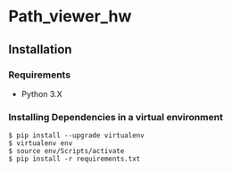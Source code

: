 # Path_viewer_hw
## Installation
### Requirements
* Python 3.X

### Installing Dependencies in a virtual environment
```
$ pip install --upgrade virtualenv
$ virtualenv env
$ source env/Scripts/activate
$ pip install -r requirements.txt
```

